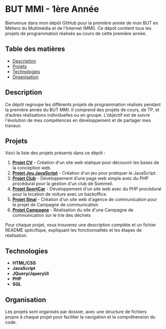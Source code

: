 # BUT MMI - 1ère Année

Bienvenue dans mon dépôt GitHub pour la première année de mon BUT en Métiers du Multimédia et de l'Internet (MMI). Ce dépôt contient tous les projets de programmation réalisés au cours de cette première année.

## Table des matières

- [Description](#description)
- [Projets](#projets)
- [Technologies](#technologies)
- [Organisation](#organisation)

## Description

Ce dépôt regroupe les différents projets de programmation réalisés pendant la première année du BUT MMI. Il comprend des projets de cours, de TP, et d’autres réalisations individuelles ou en groupe. L'objectif est de suivre l'évolution de mes compétences en développement et de partager mes travaux.

## Projets

Voici la liste des projets présents dans ce dépôt :

1. **[Projet CV](https://github.com/Raphael-K-78/MMI1-A2/tree/main/CV)** - Création d'un site web statique pour découvrir les bases de la conception web.
2. **[Projet Jeu JavaScript](https://github.com/Raphael-K-78/MMI1-A2/tree/main/catsrun)** - Création d'un jeu pour pratiquer le JavaScript.
3. **[Projet Club](https://github.com/Raphael-K-78/MMI1-A2/tree/main/sommeil)** - Développement d’une page web simple avec du PHP procédural pour la gestion d'un club de Sommeil.
4. **[Projet SportCar](https://github.com/Raphael-K-78/MMI1-A2/tree/main/sportcar)** - Développement d'un site web avec du PHP procédural pour la location de voiture avec un backoffice.
5. **[Projet Sinaï](https://github.com/Raphael-K-78/MMI1-A2/tree/main/Sinai)** - Création d'un site web d'agence de communication pour le projet de Campagne de communication
6. **[Projet Campagne](https://github.com/Raphael-K-78/MMI1-A2/tree/main/Campagne)** - Réalisation du site d'une Campagne de communication sur le trie des déchets

Pour chaque projet, vous trouverez une description complète et un fichier README spécifique, expliquant les fonctionnalités et les étapes de réalisation.

## Technologies

- **HTML/CSS**
- **JavaScript**
- **JQuery/JqueryUI**
- **PHP**
- **SQL**

## Organisation

Les projets sont organisés par dossier, avec une structure de fichiers propre à chaque projet pour faciliter la navigation et la compréhension du code.

